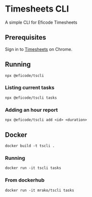 # Timesheets CLI

A simple CLI for Eficode Timesheets

## Prerequisites

Sign in to [Timesheets](https://timesheets.eficode.fi/) on Chrome.

## Running

`npx @eficode/tscli`

### Listing current tasks

`npx @eficode/tscli tasks`

### Adding an hour report

`npx @eficode/tscli add <id> <duration>`

## Docker

`docker build -t tscli .`

### Running

`docker run -it tscli tasks`

### From dockerhub

`docker run -it mrako/tscli tasks`
